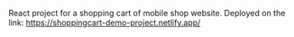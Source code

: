 React project for a shopping cart of mobile shop website.
Deployed on the link: https://shoppingcart-demo-project.netlify.app/
